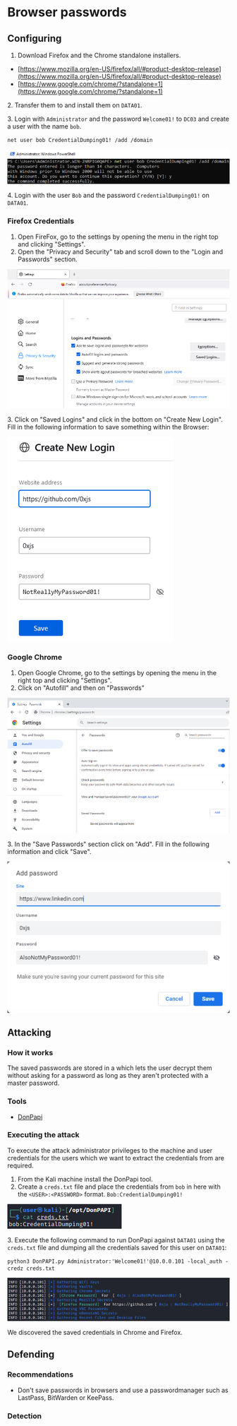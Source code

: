 # Browser passwords

## Configuring

1. Download Firefox and the Chrome standalone installers.

* [https://www.mozilla.org/en-US/firefox/all/#product-desktop-release](https://www.mozilla.org/en-US/firefox/all/#product-desktop-release)
* [https://www.google.com/chrome/?standalone=1](https://www.google.com/chrome/?standalone=1)

2\. Transfer them to and install them on `DATA01`.

3\. Login with `Administrator` and the password `Welcome01!` to `DC03` and create a user with the name `bob`.

```
net user bob CredentialDumping01! /add /domain
```

![](<../../../../.gitbook/assets/image (4).png>)

4\. Login with the user `Bob` and the password `CredentialDumping01!` on `DATA01`.

### Firefox Credentials

1. Open FireFox, go to the settings by opening the menu in the right top and clicking "Settings".
2. Open the "Privacy and Security" tab and scroll down to the "Login and Passwords" section.

![](<../../../../.gitbook/assets/image (1).png>)

3\. Click on "Saved Logins" and click in the bottom on "Create New Login". Fill in the following information to save something within the Browser:

![](<../../../../.gitbook/assets/image (7).png>)

### Google Chrome

1. Open Google Chrome, go to the settings by opening the menu in the right top and clicking "Settings".
2. Click on "Autofill" and then on "Passwords"

![](<../../../../.gitbook/assets/image (3).png>)

3\. In the "Save Passwords" section click on "Add". Fill in the following information and click "Save".

![](<../../../../.gitbook/assets/image (17).png>)

## Attacking

### How it works

The saved passwords are stored in a which lets the user decrypt them without asking for a password as long as they aren't protected with a master password.

### Tools

* [DonPapi](https://github.com/login-securite/DonPAPI)

### Executing the attack

To execute the attack administrator privileges to the machine and user credentials for the users which we want to extract the credentials from are required.

1. From the Kali machine install the DonPapi tool.
2. Create a `creds.txt` file and place the credentials from `bob` in here with the `<USER>:<PASSWORD>` format. `Bob:CredentialDumping01!`

![](<../../../../.gitbook/assets/image (12).png>)

3\. Execute the following command to run DonPapi against `DATA01` using the `creds.txt` file and dumping all the credentials saved for this user on `DATA01`:

```
python3 DonPAPI.py Administrator:'Welcome01!'@10.0.0.101 -local_auth -credz creds.txt
```

![](../../../../.gitbook/assets/image.png)

We discovered the saved credentials in Chrome and Firefox.

## Defending

### Recommendations

* Don't save passwords in browsers and use a passwordmanager such as LastPass, BitWarden or KeePass.

### Detection



